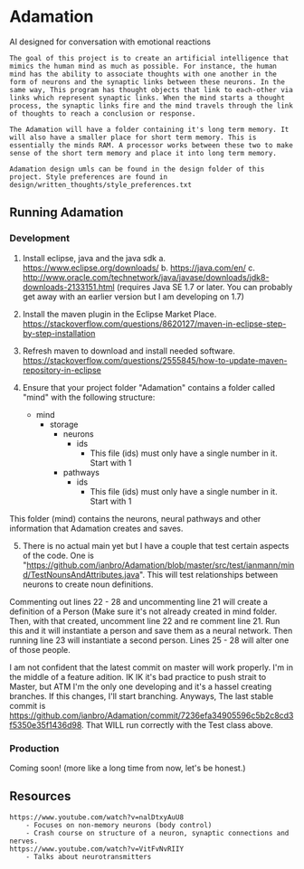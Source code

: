 # Adamation
AI designed for conversation with emotional reactions

	The goal of this project is to create an artificial intelligence that mimics the human mind as much as possible. For instance, the human mind has the ability to associate thoughts with one another in the form of neurons and the synaptic links between these neurons. In the same way, This program has thought objects that link to each-other via links which represent synaptic links. When the mind starts a thought process, the synaptic links fire and the mind travels through the link of thoughts to reach a conclusion or response.
	
	The Adamation will have a folder containing it's long term memory. It will also have a smaller place for short term memory. This is essentially the minds RAM. A processor works between these two to make sense of the short term memory and place it into long term memory.
	
	Adamation design umls can be found in the design folder of this project. Style preferences are found in design/written_thoughts/style_preferences.txt
	
## Running Adamation
### Development
1. Install eclipse, java and the java sdk
	a. https://www.eclipse.org/downloads/
	b. https://java.com/en/
	c. http://www.oracle.com/technetwork/java/javase/downloads/jdk8-downloads-2133151.html (requires Java SE 1.7 or later. You can probably get away with an earlier version but I am developing on 1.7)
	
2. Install the maven plugin in the Eclipse Market Place. https://stackoverflow.com/questions/8620127/maven-in-eclipse-step-by-step-installation

3. Refresh maven to download and install needed software. https://stackoverflow.com/questions/2555845/how-to-update-maven-repository-in-eclipse

4. Ensure that your project folder "Adamation" contains a folder called "mind" with the following structure:
	- mind
		- storage
			- neurons
				- ids
					- This file (ids) must only have a single number in it. Start with 1
			- pathways
				- ids
					- This file (ids) must only have a single number in it. Start with 1
					
This folder (mind) contains the neurons, neural pathways and other information that Adamation creates and saves.

5. There is no actual main yet but I have a couple that test certain aspects of the code. One is "https://github.com/ianbro/Adamation/blob/master/src/test/ianmann/mind/TestNounsAndAttributes.java". This will test relationships between neurons to create noun definitions.

Commenting out lines 22 - 28 and uncommenting line 21 will create a definition of a Person (Make sure it's not already created in mind folder. Then, with that created, uncomment line 22 and re comment line 21. Run this and it will instantiate a person and save them as a neural network. Then running line 23 will instantiate a second person. Lines 25 - 28 will alter one of those people.

I am not confident that the latest commit on master will work properly. I'm in the middle of a feature adition. IK IK it's bad practice to push strait to Master, but ATM I'm the only one developing and it's a hassel creating branches. If this changes, I'll start branching. Anyways, The last stable commit is https://github.com/ianbro/Adamation/commit/7236efa34905596c5b2c8cd3f5350e35f1436d98. That WILL run correctly with the Test class above.

### Production
Coming soon! (more like a long time from now, let's be honest.)
	
## Resources
	https://www.youtube.com/watch?v=nalDtxyAuU8
		- Focuses on non-memory neurons (body control)
		- Crash course on structure of a neuron, synaptic connections and nerves.
	https://www.youtube.com/watch?v=VitFvNvRIIY
		- Talks about neurotransmitters
